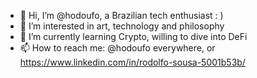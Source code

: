 - 👋 Hi, I’m @hodoufo, a Brazilian tech enthusiast : )
- 👀 I’m interested in art, technology and philosophy
- 🌱 I’m currently learning Crypto, willing to dive into DeFi
- 📫 How to reach me: @hodoufo everywhere, or https://www.linkedin.com/in/rodolfo-sousa-5001b53b/

<!---
hodoufo/hodoufo is a ✨ special ✨ repository because its `README.md` (this file) appears on your GitHub profile.
You can click the Preview link to take a look at your changes.
--->
